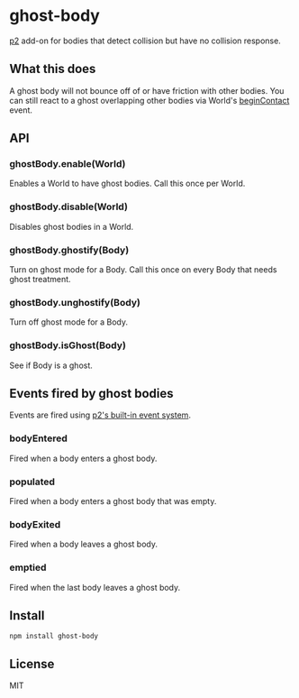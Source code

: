 # ghost-body

[p2](https://schteppe.github.io/p2.js/) add-on for bodies that detect collision but have no collision response.

## What this does

A ghost body will not bounce off of or have friction with other bodies. You can still react to a ghost overlapping other bodies via World's [beginContact](http://schteppe.github.io/p2.js/docs/classes/World.html#event_beginContact) event.

## API

### ghostBody.enable(World)

Enables a World to have ghost bodies. Call this once per World.

### ghostBody.disable(World)

Disables ghost bodies in a World.

### ghostBody.ghostify(Body)

Turn on ghost mode for a Body. Call this once on every Body that needs ghost treatment.

### ghostBody.unghostify(Body)

Turn off ghost mode for a Body.

### ghostBody.isGhost(Body)

See if Body is a ghost.

## Events fired by ghost bodies

Events are fired using [p2's built-in event system](http://schteppe.github.io/p2.js/docs/classes/EventEmitter.html).

### bodyEntered

Fired when a body enters a ghost body.

### populated

Fired when a body enters a ghost body that was empty.

### bodyExited

Fired when a body leaves a ghost body.

### emptied

Fired when the last body leaves a ghost body.

## Install

    npm install ghost-body

## License

MIT
